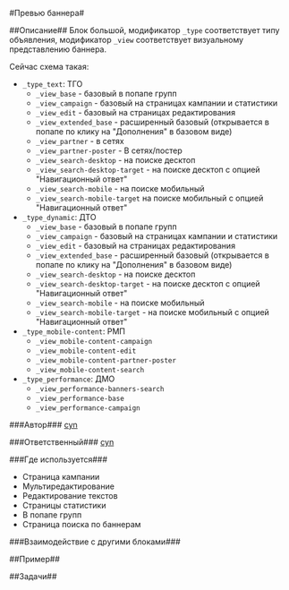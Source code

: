 #Превью баннера#

##Описание##
Блок большой, модификатор `_type` соответствует типу объявления, модификатор `_view` соответствует визуальному представлению баннера.

Сейчас схема такая:
* `_type_text`: ТГО
    * `_view_base` - базовый в попапе групп
    * `_view_campaign` - базовый на страницах кампании и статистики
    * `_view_edit` - базовый на страницах редактирования
    * `_view_extended_base` - расширенный базовый (открывается в попапе по клику на "Дополнения" в базовом виде)
    * `_view_partner` - в сетях
    * `_view_partner-poster` - В сетях/постер
    * `_view_search-desktop` - на поиске десктоп
    * `_view_search-desktop-target` - на поиске десктоп с опцией "Навигационный ответ"
    * `_view_search-mobile` - на поиске мобильный
    * `_view_search-mobile-target` на поиске мобильный с опцией "Навигационный ответ"
* `_type_dynamic`: ДТО
    * `_view_base` - базовый в попапе групп
    * `_view_campaign` - базовый на страницах кампании и статистики
    * `_view_edit` - базовый на страницах редактирования
    * `_view_extended_base` - расширенный базовый (открывается в попапе по клику на "Дополнения" в базовом виде)
    * `_view_search-desktop` - на поиске десктоп
    * `_view_search-desktop-target` - на поиске десктоп с опцией "Навигационный ответ"
    * `_view_search-mobile` - на поиске мобильный
    * `_view_search-mobile-target` - на поиске мобильный с опцией "Навигационный ответ"
* `_type_mobile-content`: РМП
    * `_view_mobile-content-campaign`
    * `_view_mobile-content-edit`
    * `_view_mobile-content-partner-poster`
    * `_view_mobile-content-search`
* `_type_performance`: ДМО
    * `_view_performance-banners-search`
    * `_view_performance-base`
    * `_view_performance-campaign`

###Автор###
[cyn](https://staff.yandex-team.ru/cyn)

###Ответственный###
[cyn](https://staff.yandex-team.ru/cyn)

###Где используется###
* Страница кампании
* Мультиредактирование
* Редактирование текстов
* Страницы статистики
* В попапе групп
* Страница поиска по баннерам

###Взаимодействие с другими блоками###

##Пример##

##Задачи##
